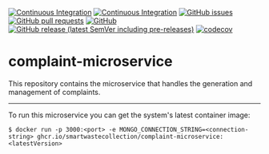 [![Continuous Integration](https://github.com/SmartWasteCollection/complaint-microservice/actions/workflows/ci.yml/badge.svg?event=push)](https://github.com/SmartWasteCollection/complaint-microservice/actions/workflows/ci.yml)
[![Continuous Integration](https://github.com/SmartWasteCollection/complaint-microservice/actions/workflows/cd.yml/badge.svg?event=push)](https://github.com/SmartWasteCollection/complaint-microservice/actions/workflows/cd.yml)
[![GitHub issues](https://img.shields.io/github/issues-raw/SmartWasteCollection/complaint-microservice?style=plastic)](https://github.com/SmartWasteCollection/complaint-microservice/issues)
[![GitHub pull requests](https://img.shields.io/github/issues-pr-raw/SmartWasteCollection/complaint-microservice?style=plastic)](https://github.com/SmartWasteCollection/complaint-microservice/pulls)
[![GitHub](https://img.shields.io/github/license/SmartWasteCollection/complaint-microservice?style=plastic)](/LICENSE)
[![GitHub release (latest SemVer including pre-releases)](https://img.shields.io/github/v/release/SmartWasteCollection/complaint-microservice?include_prereleases&style=plastic)](https://github.com/SmartWasteCollection/complaint-microservice/releases)
[![codecov](https://codecov.io/gh/SmartWasteCollection/complaint-microservice/branch/main/graph/badge.svg?token=DFXD6WEUFK)](https://codecov.io/gh/SmartWasteCollection/complaint-microservice)

# complaint-microservice

This repository contains the microservice that handles the generation and management of complaints.

---

To run this microservice you can get the system's latest container image:

```
$ docker run -p 3000:<port> -e MONGO_CONNECTION_STRING=<connection-string> ghcr.io/smartwastecollection/complaint-microservice:<latestVersion>
```
